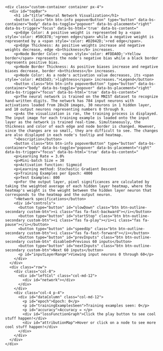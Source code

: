 <!DOCTYPE html>
<html lang="en-US">
  <head>
    <meta charset="utf-8">
    <link href="https://cdn.jsdelivr.net/npm/bootstrap@5.1.1/dist/css/bootstrap.min.css" rel="stylesheet" integrity="sha384-F3w7mX95PdgyTmZZMECAngseQB83DfGTowi0iMjiWaeVhAn4FJkqJByhZMI3AhiU" crossorigin="anonymous">
    <link href="styles/style.css" rel="stylesheet">
    <title>Neural Network Visualization</title>
  </head>

  <body>
    <script src="https://ajax.googleapis.com/ajax/libs/jquery/3.5.1/jquery.min.js"></script>
    <script src="https://cdn.jsdelivr.net/npm/bootstrap@5.1.1/dist/js/bootstrap.bundle.min.js" integrity="sha384-/bQdsTh/da6pkI1MST/rWKFNjaCP5gBSY4sEBT38Q/9RBh9AH40zEOg7Hlq2THRZ" crossorigin="anonymous"></script>
    <script src="https://cdnjs.cloudflare.com/ajax/libs/mathjs/9.4.4/math.min.js" integrity="sha512-OZ6CXzl5JrSc9OM1lxp1OC+zt5gCTVAqy7nWwbdSUE98akAvGl/20WaIqsRUnSpBG+QBkcMkiJVfFvybZ6PtKQ==" crossorigin="anonymous" referrerpolicy="no-referrer"></script>
    <script src="two.min.js"></script>
     <script src="https://kit.fontawesome.com/d171682087.js" crossorigin="anonymous"></script>
    <script src="https://cdn.plot.ly/plotly-2.4.2.min.js"></script>
    <script type="module" src="bundle.js" defer></script>

    <div class="custom-container container px-4">
      <div id="topBar">
        <h1 id="title">Neural Network Visualization</h1>
        <button class="btn btn-info popoverButton" type="button" data-bs-container="body" data-bs-toggle="popover" data-bs-placement="right" data-bs-trigger="focus" data-bs-html='true' data-bs-content="
        <p>Edge Color: A positive weight is represented by a <span style='color: #50C878;'>green edge</span> while a negative weight is represented by a <span style='color: #D2042D;'>red edge</span>.
        <p>Edge Thickness: As positive weights increase and negative weights decrease, edge <b>thickness</b> increases. 
        <p>Node Border Color: <span style='color: #FDDA0D;'>Yellow border</span> represents the node's negative bias while a black border represents positive bias.
        <p>Node Border Thickness: As positive biases increase and negative biases decrease, border <b>thickness</b> increases.
        <p>Node Color: As a node's activation value decreases, its <span style='color: #d3d3d3;'>lightness</span> increases.">Legend</button>
        <button class="btn btn-info popoverButton" type="button" data-bs-container="body" data-bs-toggle="popover" data-bs-placement="right" data-bs-trigger="focus" data-bs-html='true' data-bs-content="
        <p>The neural network is trained on the MNIST dataset to recognize hand-written digits. The network has 784 input neurons with activations loaded from 28x28 images, 30 neurons in 1 hidden layer, and 10 output neurons representing numbers 0 through 9.
        <p>As the visualization is ran, the training process is displayed. The input image for each training example is loaded onto the input layer as the network is trained real-time. Simultaneously, the thickness and color of each edge and node border is changed. However, since the changes are so small, they are difficult to see. The changes are also displayed in each node's tooltip and heatmap.
        ">Description</button>
        <button class="btn btn-info popoverButton" type="button" data-bs-container="body" data-bs-toggle="popover" data-bs-placement="right" data-bs-trigger="focus" data-bs-html='true' data-bs-content="
        <p>Learning Rate = 3.0%
        <p>Mini-batch Size = 30
        <p>Activation function: Sigmoid
        <p>Learning method: Stochastic Gradient Descent
        <p>Training Examples per Epoch: 4000
        <p>Test Examples: 800
        <p>For the output layer, pixel significances are calculated by taking the weighted average of each hidden layer heatmap, where the heatmap's weight is the weight between the hidden layer neuron that corresponds to the heatmap and the output neuron.
        ">Network specifications</button>
        <div id="controls">
          <button type="button" id="slowDown" class="btn btn-outline-secondary custom-btn"><i class="fas fa-fast-backward"></i></button>
          <button type="button" id="startStop" class="btn btn-outline-secondary custom-btn"><i class="fas fa-play"></i><i class="fas fa-pause"></i></button>
          <button type="button" id="speedUp" class="btn btn-outline-secondary custom-btn"><i class="fas fa-fast-forward"></i></button>
          <button type="button" id="prevInputs" class="btn btn-outline-secondary custom-btn" disabled>Previous 60 inputs</button>
          <button type="button" id="nextInputs" class="btn btn-outline-secondary custom-btn">Next 60 inputs</button>
          <p id="inputLayerRange">Viewing input neurons 0 through 60</p>
        </div>
      </div>
      <div class="row">
        <div class="col-8">
          <div id="leftCol" class="col-md-12">
            <div id="network"></div>
          </div>
        </div>
        <div class="col-4 p-4">
          <div id="dataColumn" class="col-md-12">
            <p id="epoch">Epoch: 0</p>
            <p id="trainingExamplesSeen">Training examples seen: 0</p>
            <p id="accuracy">Accuracy = </p>
            <div id="lossFunctionGraph">Click the play button to see cool stuff happen!</div>
            <div id="attributionMap">Hover or click on a node to see more cool stuff happen!</div>
          </div>
        </div>
      </div>
    </div>

  </body>
</html> 
